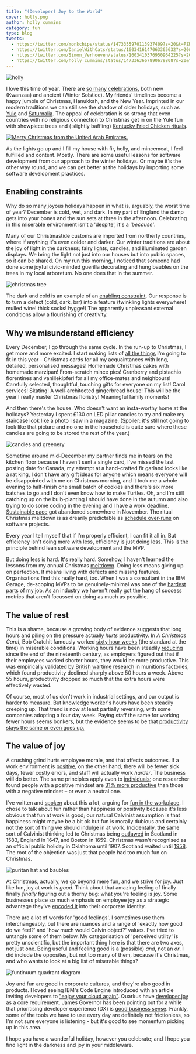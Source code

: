 ```yaml
---
title: "(Developer) Joy to the World"
cover: holly.png
author: holly cummins
category: fun
type: blog
tweets:
  - https://twitter.com/monkchips/status/1473355970113937409?s=20&t=PZMKo5BOiujf5wkFkQ1xsQ
  - https://twitter.com/DanielWithCats/status/1603416147063365632?s=20&t=PZMKo5BOiujf5wkFkQ1xsQ
  - https://twitter.com/Simon_Verhoeven/status/1603410376950964225?s=20&t=PZMKo5BOiujf5wkFkQ1xsQ
  - https://twitter.com/holly_cummins/status/1473363667890679808?s=20&t=PZMKo5BOiujf5wkFkQ1xsQ
---
```


![holly](holly.png)

I love this time of year. There
are [so many celebrations](http://web.archive.org/web/20230329145857/https://www.shondaland.com/live/family/a34874979/a-look-at-the-most-widely-celebrated-winter-holidays/),
both new (Kwanzaa) and ancient (Winter Solstice).
My friends' timelines become a happy jumble of Christmas, Hanukkah, and the New Year. Imprinted in our modern
traditions we can still see the shadow of older holidays, such
as [Yule](https://theconversation.com/the-holly-and-the-ivy-how-pagan-practices-found-their-way-into-christmas-52343)
and [Saturnalia](https://www.historytoday.com/archive/did-romans-invent-christmas). The appeal of celebration is so
strong that even countries with no religious connection to Christmas get in on the Yule fun with showpiece trees and (
slightly
baffling) [Kentucky Fried Chicken rituals](https://www.bbc.com/worklife/article/20161216-why-japan-celebrates-christmas-with-kfc).

[![Merry Christmas from the United Arab Emirates.](christian-reilly-uae.png)](https://twitter.com/reillyusa/status/1469226043575881734?s=20)

As the lights go up and I fill my house with fir, holly, and mincemeat, I feel fulfilled and content. Mostly. There are
some useful lessons for software development from our approach to the winter holidays.
Or maybe it's the other way round, and we can get better at the holidays by importing some software development
practices.

## Enabling constraints

Why do so many joyous holidays happen in what is, arguably, the worst time of year? December is cold, wet, and dark.
In my part of England the damp gets into your bones and the sun sets at three in the afternoon. Celebrating in this
miserable environment isn't a 'despite', it's a _'because'_.

Many of our Christmastide customs are imported from northerly countries, where if anything it's even colder and darker.
Our winter traditions are about the joy of light in the darkness; fairy lights, candles, and illuminated garden
displays.
We bring the light not just into our houses but into public spaces, so it can be shared. On my run this morning, I
noticed that someone had done some joyful civic-minded guerilla decorating and hung baubles on the trees in my local
arboretum. No one does that in the summer.

![christmas tree](tree.png)

The dark and cold is an example of
an [enabling constraint](https://hbr.org/2019/11/why-constraints-are-good-for-innovation).
Our response is to turn a defect (cold, dark, brr) into a feature (twinkling lights everywhere! mulled wine! thick
socks! hygge!)
The apparently unpleasant external conditions allow a
flourishing of creativity.

## Why we misunderstand efficiency

Every December, I go through the same cycle. In the run-up to Christmas, I get more and more excited.
I start making lists of [all the things](https://daily.jstor.org/the-gendering-of-holiday-labor/) I'm going to fit in
this year - Christmas cards for all my acquaintances with long, detailed, personalised messages!
Homemade Christmas cakes with homemade marzipan! From-scratch mince pies! Cranberry and pistachio florentines and
vanillekipferl for all my office-mates and neighbours! Carefully selected, thoughtful, touching gifts for everyone on my
list! Carol services! Skating! A well-architected gingerbread house! This will be the year I really master Christmas
floristry! Meaningful family moments!

And then there's the house. Who doesn't want an insta-worthy home at the holidays? Yesterday I spent £130 on LED pillar
candles to try and
make my staircase look like a photo I saw in a magazine. (Spoiler: it's still not going to look
like that picture and no one in the household is quite sure where these candles are going to be stored the rest of the
year.)

![candles and greenery](candles.png)

Sometime around mid-December my partner finds me in tears on the kitchen floor because I haven't sent a single card,
I've missed the last posting date for Canada, my attempt at a hand-crafted fir garland looks like a rat king, I don't
have any gift ideas for anyone which means everyone will be disappointed with me on Christmas morning, and it took me a
whole evening to half-finish one small batch of cookies and there's six more batches to go and I don't even know how to
make Turtles.
Oh, and I'm still catching up on the bulb-planting I should have done in the autumn and also trying to do some coding in
the evening and I have a work deadline. [Sustainable pace](https://www.agilealliance.org/glossary/sustainable/) got
abandoned somewhere in November. The ritual Christmas meltdown is as drearily predictable
as [schedule over-runs](https://erikbern.com/2019/04/15/why-software-projects-take-longer-than-you-think-a-statistical-model.html)
on software projects.

Every year I tell myself that if I'm properly efficient, I can fit it all in. But efficiency isn't doing more with less,
efficiency is just doing less. This is the principle behind lean software development and the MVP.

But doing less is hard. It's really hard. Somehow, I haven't learned the lessons from my annual
Christmas [meltdown](https://www.irishtimes.com/life-and-style/health-family/parenting/why-do-some-women-feel-a-murderous-rage-at-christmas-1.3322999).
Doing less means giving up on perfection. It means living with defects and missing features. Organisations find this
really hard, too. When I was a consultant in the IBM Garage, de-scoping MVPs to be genuinely-minimal was one of
the [hardest parts](https://www.digit.fyi/comment-why-i-never-want-to-build-another-mvp/) of my job. As an industry we
haven't really
got the hang of success metrics that aren't focussed on doing as much as possible.

## The value of rest

This is a shame, because a growing body of evidence suggests that long hours and piling on the pressure
actually _hurts_ productivity. In _A Christmas Carol_, Bob Cratchit famously
worked [sixty hour weeks](https://warnerbros.fandom.com/wiki/Bob_Cratchit) (the standard at the time) in miserable
conditions. Working hours have been steadily [reducing](https://ourworldindata.org/working-hours) since the end of the
nineteenth century, as employers figured out that if their employees worked shorter hours, they would be more
productive. This was empirically validated by [British wartime research](https://ftp.iza.org/dp8129.pdf) in munitions
factories, which found productivity declined sharply above 50 hours a week. Above 55 hours, productivity dropped so much
that the extra hours were effectively wasted.

Of course, most of us don't work in industrial settings, and our output is harder to measure. But knowledge worker's
hours have been steadily
creeping up. That trend is now at least partially reversing, with some companies adopting a four day week. Paying staff
the same for
working fewer hours seems bonkers, but the evidence seems to be
that [productivity stays the same or even goes up.](https://www.bbc.co.uk/news/business-57724779)

## The value of joy

A crushing grind hurts employee morale, and that affects outcomes. If a work environment
is [positive](https://hbr.org/2015/12/proof-that-positive-work-cultures-are-more-productive), on the other hand, there
will be fewer sick days, fewer costly errors, and staff will actually work _harder_. The business will do better. The
same principles apply even to [individuals](https://hbr.org/2012/01/positive-intelligence); one researcher found people
with a positive mindset
are [31% more productive](https://www.ted.com/talks/shawn_achor_the_happy_secret_to_better_work/transcript) than those
with a negative mindset – or even a neutral one.

I've written and [spoken](https://www.youtube.com/watch?v=Ob7PxkPCY8s) about this a lot, arguing
for [fun in the workplace](https://www.onrec.com/news/statistics-and-trends/new-study-reveals-fun-at-work-can-boost-productivity-and-reduce-sick-days).
I chose to talk about fun rather than happiness or positivity because it's less obvious
that fun at work is good; our natural Calvinist assumption is that happiness might maybe be a bit ok but fun is morally
dubious and certainly not the sort of thing we should indulge in at work. Incidentally, the same sort of Calvinist
thinking led to Christmas
being [outlawed](https://web.archive.org/web/20230318041714/http://www.uwyo.edu/uw/news/2015/12/uw-religion-today-who-was-against-christmas.html)
in Scotland in 1583, England in 1647, and Boston in 1659. Christmas wasn't recognised as an official public holiday in
Oklahoma until 1907. Scotland waited
until [1958](https://www.christiantoday.com/article/a-merry-calvinist-christmas-to-one-and-all/122087.htm). The root of
the objection was just that people had too much fun on Christmas.

![puritan hat and baubles](puritan.png)

At Christmas, actually, we go beyond mere fun, and we strive
for [joy](https://www.ted.com/talks/ingrid_fetell_lee_where_joy_hides_and_how_to_find_it). Just like fun, joy at work is
_good_. Think about that amazing feeling of
finally finally _finally_ figuring out a thorny bug: what you're feeling is joy. Some businesses place so much emphasis
on employee
joy as a strategic advantage
they've [encoded it](https://www.forbes.com/sites/kevinkruse/2015/02/05/richard-sheridan-menlo-innovations/?sh=3611b5195144)
into their corporate identity.

There are a lot of words for 'good feelings'. I sometimes use them interchangeably, but there are nuances and a range
of 'exactly how good do we feel?' and 'how much would Calvin object?' values. I've tried to untangle some of them below.
My categorisation of 'perceived utility'
is pretty unscientific, but the important thing here is that there are two axes, not just one. Being useful and feeling
good is a (possible)
_and_, not an _or_. I did include the opposites, but not too many of them, because it's Christmas, and who wants to look
at a big list of miserable things?

![funtinuum quadrant diagram](funtinuum.png)

Joy and fun are good in corporate cultures, and they're also good in products. I loved seeing IBM's Code Engine
introduced with
an article inviting developers
to ["enjoy your cloud again"](hhttps://web.archive.org/web/20220518012926/https://www.ibm.com/cloud/blog/ibm-cloud-code-engine-enjoy-your-cloud-again).
Quarkus have [developer joy](https://quarkus.io/developer-joy/) as a core requirement. James Governor has been pointing
out for a while that prioritising developer experience (DX)
is [good business sense](https://redmonk.com/jgovernor/2021/03/18/the-developer-experience-multiple/). Frankly, some of
the tools we have to use every day are definitely not
frictionless, so I'm not sure everyone is listening - but it's good to see momentum picking up in this area.

I hope you have a wonderful holiday, however you celebrate; and I hope you find light in
the darkness and joy in your middleware.
